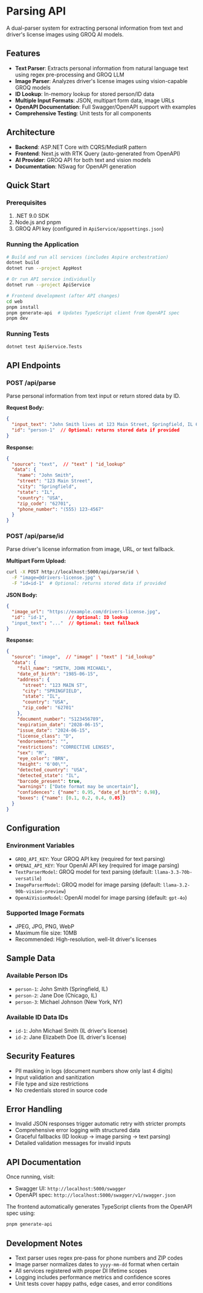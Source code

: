 # Parsing API

A dual-parser system for extracting personal information from text and driver's license images using GROQ AI models.

## Features

- **Text Parser**: Extracts personal information from natural language text using regex pre-processing and GROQ LLM
- **Image Parser**: Analyzes driver's license images using vision-capable GROQ models  
- **ID Lookup**: In-memory lookup for stored person/ID data
- **Multiple Input Formats**: JSON, multipart form data, image URLs
- **OpenAPI Documentation**: Full Swagger/OpenAPI support with examples
- **Comprehensive Testing**: Unit tests for all components

## Architecture

- **Backend**: ASP.NET Core with CQRS/MediatR pattern
- **Frontend**: Next.js with RTK Query (auto-generated from OpenAPI)
- **AI Provider**: GROQ API for both text and vision models
- **Documentation**: NSwag for OpenAPI generation

## Quick Start

### Prerequisites

1. .NET 9.0 SDK
2. Node.js and pnpm
3. GROQ API key (configured in `ApiService/appsettings.json`)

### Running the Application

```bash
# Build and run all services (includes Aspire orchestration)
dotnet build
dotnet run --project AppHost

# Or run API service individually
dotnet run --project ApiService

# Frontend development (after API changes)
cd web
pnpm install
pnpm generate-api  # Updates TypeScript client from OpenAPI spec
pnpm dev
```

### Running Tests

```bash
dotnet test ApiService.Tests
```

## API Endpoints

### POST /api/parse

Parse personal information from text input or return stored data by ID.

**Request Body:**
```json
{
  "input_text": "John Smith lives at 123 Main Street, Springfield, IL 62701. Phone: (555) 123-4567",
  "id": "person-1"  // Optional: returns stored data if provided
}
```

**Response:**
```json
{
  "source": "text",  // "text" | "id_lookup"
  "data": {
    "name": "John Smith",
    "street": "123 Main Street", 
    "city": "Springfield",
    "state": "IL",
    "country": "USA",
    "zip_code": "62701",
    "phone_number": "(555) 123-4567"
  }
}
```

### POST /api/parse/id

Parse driver's license information from image, URL, or text fallback.

**Multipart Form Upload:**
```bash
curl -X POST http://localhost:5000/api/parse/id \
  -F "image=@drivers-license.jpg" \
  -F "id=id-1"  # Optional: returns stored data if provided
```

**JSON Body:**
```json
{
  "image_url": "https://example.com/drivers-license.jpg",
  "id": "id-1",        // Optional: ID lookup
  "input_text": "..."  // Optional: text fallback
}
```

**Response:**
```json
{
  "source": "image",  // "image" | "text" | "id_lookup"
  "data": {
    "full_name": "SMITH, JOHN MICHAEL",
    "date_of_birth": "1985-06-15",
    "address": {
      "street": "123 MAIN ST",
      "city": "SPRINGFIELD", 
      "state": "IL",
      "country": "USA",
      "zip_code": "62701"
    },
    "document_number": "S123456789",
    "expiration_date": "2028-06-15",
    "issue_date": "2024-06-15",
    "license_class": "D",
    "endorsements": "",
    "restrictions": "CORRECTIVE LENSES",
    "sex": "M",
    "eye_color": "BRN", 
    "height": "6'00\"",
    "detected_country": "USA",
    "detected_state": "IL",
    "barcode_present": true,
    "warnings": ["Date format may be uncertain"],
    "confidences": {"name": 0.95, "date_of_birth": 0.98},
    "boxes": {"name": [0.1, 0.2, 0.4, 0.05]}
  }
}
```

## Configuration

### Environment Variables

- `GROQ_API_KEY`: Your GROQ API key (required for text parsing)
- `OPENAI_API_KEY`: Your OpenAI API key (required for image parsing)
- `TextParserModel`: GROQ model for text parsing (default: `llama-3.3-70b-versatile`)
- `ImageParserModel`: GROQ model for image parsing (default: `llama-3.2-90b-vision-preview`)
- `OpenAiVisionModel`: OpenAI model for image parsing (default: `gpt-4o`)

### Supported Image Formats

- JPEG, JPG, PNG, WebP
- Maximum file size: 10MB
- Recommended: High-resolution, well-lit driver's licenses

## Sample Data

### Available Person IDs
- `person-1`: John Smith (Springfield, IL)
- `person-2`: Jane Doe (Chicago, IL) 
- `person-3`: Michael Johnson (New York, NY)

### Available ID Data IDs
- `id-1`: John Michael Smith (IL driver's license)
- `id-2`: Jane Elizabeth Doe (IL driver's license)

## Security Features

- PII masking in logs (document numbers show only last 4 digits)
- Input validation and sanitization
- File type and size restrictions
- No credentials stored in source code

## Error Handling

- Invalid JSON responses trigger automatic retry with stricter prompts
- Comprehensive error logging with structured data
- Graceful fallbacks (ID lookup → image parsing → text parsing)
- Detailed validation messages for invalid inputs

## API Documentation

Once running, visit:
- Swagger UI: `http://localhost:5000/swagger`
- OpenAPI spec: `http://localhost:5000/swagger/v1/swagger.json`

The frontend automatically generates TypeScript clients from the OpenAPI spec using:
```bash
pnpm generate-api
```

## Development Notes

- Text parser uses regex pre-pass for phone numbers and ZIP codes
- Image parser normalizes dates to `yyyy-mm-dd` format when certain
- All services registered with proper DI lifetime scopes
- Logging includes performance metrics and confidence scores
- Unit tests cover happy paths, edge cases, and error conditions